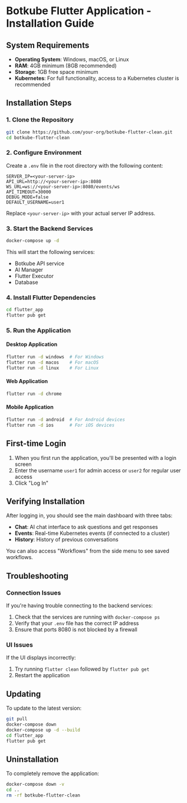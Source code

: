 # Botkube Flutter Application - Installation Guide

## System Requirements

- **Operating System**: Windows, macOS, or Linux
- **RAM**: 4GB minimum (8GB recommended)
- **Storage**: 1GB free space minimum
- **Kubernetes**: For full functionality, access to a Kubernetes cluster is recommended

## Installation Steps

### 1. Clone the Repository

```bash
git clone https://github.com/your-org/botkube-flutter-clean.git
cd botkube-flutter-clean
```

### 2. Configure Environment

Create a `.env` file in the root directory with the following content:

```
SERVER_IP=<your-server-ip>
API_URL=http://<your-server-ip>:8080
WS_URL=ws://<your-server-ip>:8080/events/ws
API_TIMEOUT=30000
DEBUG_MODE=false
DEFAULT_USERNAME=user1
```

Replace `<your-server-ip>` with your actual server IP address.

### 3. Start the Backend Services

```bash
docker-compose up -d
```

This will start the following services:

- Botkube API service
- AI Manager
- Flutter Executor
- Database

### 4. Install Flutter Dependencies

```bash
cd flutter_app
flutter pub get
```

### 5. Run the Application

#### Desktop Application

```bash
flutter run -d windows  # For Windows
flutter run -d macos    # For macOS
flutter run -d linux    # For Linux
```

#### Web Application

```bash
flutter run -d chrome
```

#### Mobile Application

```bash
flutter run -d android  # For Android devices
flutter run -d ios      # For iOS devices
```

## First-time Login

1. When you first run the application, you'll be presented with a login screen
2. Enter the username `user1` for admin access or `user2` for regular user access
3. Click "Log In"

## Verifying Installation

After logging in, you should see the main dashboard with three tabs:

- **Chat**: AI chat interface to ask questions and get responses
- **Events**: Real-time Kubernetes events (if connected to a cluster)
- **History**: History of previous conversations

You can also access "Workflows" from the side menu to see saved workflows.

## Troubleshooting

### Connection Issues

If you're having trouble connecting to the backend services:

1. Check that the services are running with `docker-compose ps`
2. Verify that your `.env` file has the correct IP address
3. Ensure that ports 8080 is not blocked by a firewall

### UI Issues

If the UI displays incorrectly:

1. Try running `flutter clean` followed by `flutter pub get`
2. Restart the application

## Updating

To update to the latest version:

```bash
git pull
docker-compose down
docker-compose up -d --build
cd flutter_app
flutter pub get
```

## Uninstallation

To completely remove the application:

```bash
docker-compose down -v
cd ..
rm -rf botkube-flutter-clean
```
